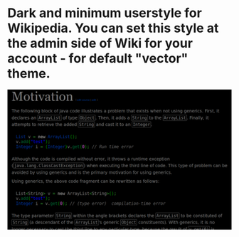 # Dark and minimum userstyle for Wikipedia. You can set this style at the admin side of Wiki for your account - for default "vector" theme.

![screenshot](/screenshot.png)
